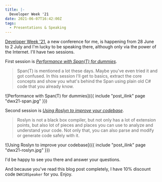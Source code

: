 ```yaml
---
title: |-
  Developer Week '21
date: 2021-06-07T16:42:00Z
tags:
  - Presentations & Speaking
---
```

[Developer Week '21][1], a new conference for me, is happening from 28 June to 2 July and I'm lucky to be speaking there, although only via the power of the Internet. I'll have two sessions.

<!-- excerpt -->

First session is [_Performance with Span(T) for dummies_][2].

> Span(T) is mentioned a lot these days. Maybe you've even tried it and got confused. In this session I'll get to basics, extract the core concepts and show you what's behind the Span using plain old C# code that you already know.

![Performance with Span(T) for dummies]({{ include "post_ilink" page "dwx21-span.jpg" }})

Second session is [_Using Roslyn to improve your codebase_][3].

> Roslyn is not a black box compiler, but not only has a lot of extension points, but also lot of pieces and places you can use to analyze and understand your code. Not only that, you can also parse and modify or generate code safely with it.

![Using Roslyn to improve your codebase]({{ include "post_ilink" page "dwx21-roslyn.jpg" }})

I'd be happy to see you there and answer your questions.

And because you've read this blog post completely, I have 10% discount code `DWX10Speaker` for you. Enjoy. 

[1]: https://www.developer-week.de/en/
[2]: https://www.developer-week.de/programm/#/talk/performance-with-spant-for-dummies
[3]: https://www.developer-week.de/programm/#/talk/using-roslyn-to-improve-your-codebase